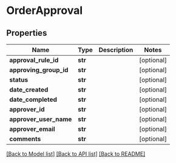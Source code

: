 # OrderApproval

## Properties
Name | Type | Description | Notes
------------ | ------------- | ------------- | -------------
**approval_rule_id** | **str** |  | [optional] 
**approving_group_id** | **str** |  | [optional] 
**status** | **str** |  | [optional] 
**date_created** | **str** |  | [optional] 
**date_completed** | **str** |  | [optional] 
**approver_id** | **str** |  | [optional] 
**approver_user_name** | **str** |  | [optional] 
**approver_email** | **str** |  | [optional] 
**comments** | **str** |  | [optional] 

[[Back to Model list]](../README.md#documentation-for-models) [[Back to API list]](../README.md#documentation-for-api-endpoints) [[Back to README]](../README.md)


